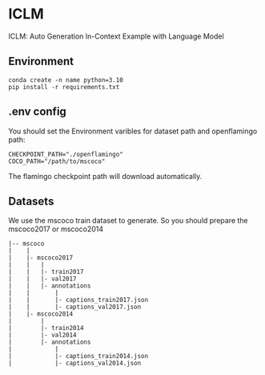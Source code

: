 # ICLM
ICLM: Auto Generation In-Context Example with Language Model

## Environment
```
conda create -n name python=3.10
pip install -r requirements.txt
```

## .env config
You should set the Environment varibles for dataset path and openflamingo path:
```
CHECKPOINT_PATH="./openflamingo"
COCO_PATH="/path/to/mscoco"
```
The flamingo checkpoint path will download automatically.


## Datasets
We use the mscoco train dataset to generate. 
So you should prepare the mscoco2017 or mscoco2014

```
|-- mscoco
|    |
|    |- mscoco2017
|    |   |
|    |   |- train2017
|    |   |- val2017
|    |   |- annotations
|    |       |
|    |       |- captions_train2017.json
|    |       |- captions_val2017.json
|    |- mscoco2014
|        |
|        |- train2014
|        |- val2014
|        |- annotations
|            |
|            |- captions_train2014.json
|            |- captions_val2014.json
```

